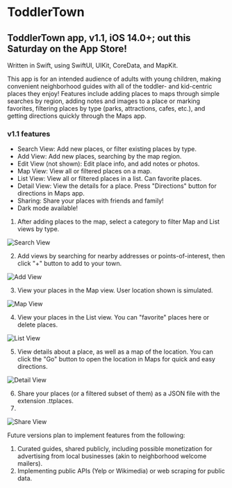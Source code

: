 # ToddlerTown
## ToddlerTown app, v1.1, iOS 14.0+; out this Saturday on the App Store!
Written in Swift, using SwiftUI, UIKit, CoreData, and MapKit.


This app is for an intended audience of adults with young children, making convenient neighborhood guides with all of the toddler- and kid-centric places they enjoy! Features include adding places to maps through simple searches by region, adding notes and images to a place or marking favorites, filtering places by type (parks, attractions, cafes, etc.), and getting directions quickly through the Maps app.


### v1.1 features
 - Search View: Add new places, or filter existing places by type.
 - Add View: Add new places, searching by the map region.
 - Edit View (not shown): Edit place info, and add notes or photos.
 - Map View: View all or filtered places on a map.
 - List View: View all or filtered places in a list. Can favorite places.
 - Detail View: View the details for a place. Press "Directions" button for directions in Maps app.
 - Sharing: Share your places with friends and family!
 - Dark mode available!

1. After adding places to the map, select a category to filter Map and List views by type.

![Search View](ToddlerTown/Screens/Search-300.png)

2. Add views by searching for nearby addresses or points-of-interest, then click "+" button to add to your town.

![Add View](ToddlerTown/Screens/Add-300.png)

3. View your places in the Map view. User location shown is simulated.

![Map View](ToddlerTown/Screens/Map-300.png)

4. View your places in the List view. You can "favorite" places here or delete places.

![List View](ToddlerTown/Screens/List-300.png)

5. View details about a place, as well as a map of the location. You can click the "Go" button to open the location in Maps for quick and easy directions.

![Detail View](ToddlerTown/Screens/Detail-300.png)

6. Share your places (or a filtered subset of them) as a JSON file with the extension .ttplaces.
7. 
![Share View](ToddlerTown/Screens/Share-300.png)


Future versions plan to implement features from the following:
1. Curated guides, shared publicly, including possible monetization for advertising from local businesses (akin to neighborhood welcome mailers).
2. Implementing public APIs (Yelp or Wikimedia) or web scraping for public data.

